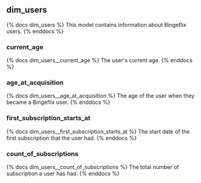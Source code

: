 ## dim_users
{% docs dim_users %}
This model contains information about Bingeflix users.
{% enddocs %}


### current_age
{% docs dim_users__current_age %}
The user's current age.
{% enddocs %}

### age_at_acquisition
{% docs dim_users__age_at_acquisition %}
The age of the user when they became a Bingeflix user.
{% enddocs %}

### first_subscription_starts_at
{% docs dim_users__first_subscription_starts_at %}
The start date of the first subscription that the user had.
{% enddocs %}

### count_of_subscriptions
{% docs dim_users__count_of_subscriptions %}
The total number of subscription a user has had.
{% enddocs %}